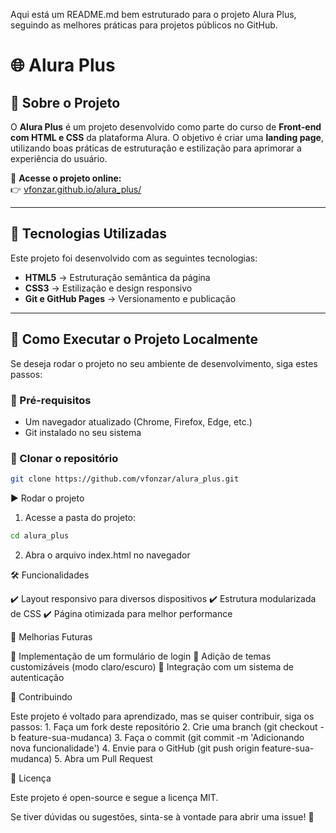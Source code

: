 Aqui está um README.md bem estruturado para o projeto Alura Plus, seguindo as melhores práticas para projetos públicos no GitHub.

# 🌐 Alura Plus

## 📖 Sobre o Projeto

O **Alura Plus** é um projeto desenvolvido como parte do curso de **Front-end com HTML e CSS** da plataforma Alura. O objetivo é criar uma **landing page**, utilizando boas práticas de estruturação e estilização para aprimorar a experiência do usuário.

🔗 **Acesse o projeto online:**  
👉 [vfonzar.github.io/alura_plus/](https://vfonzar.github.io/alura_plus/)

---

## 🚀 Tecnologias Utilizadas

Este projeto foi desenvolvido com as seguintes tecnologias:

- **HTML5** → Estruturação semântica da página  
- **CSS3** → Estilização e design responsivo  
- **Git e GitHub Pages** → Versionamento e publicação  

---

## 📂 Como Executar o Projeto Localmente

Se deseja rodar o projeto no seu ambiente de desenvolvimento, siga estes passos:

### 🔧 Pré-requisitos
- Um navegador atualizado (Chrome, Firefox, Edge, etc.)
- Git instalado no seu sistema

### 🔄 Clonar o repositório
```sh
git clone https://github.com/vfonzar/alura_plus.git
```


▶️ Rodar o projeto

1.	Acesse a pasta do projeto:

```sh
cd alura_plus
```


2.	Abra o arquivo index.html no navegador

🛠️ Funcionalidades

✔️ Layout responsivo para diversos dispositivos
✔️ Estrutura modularizada de CSS
✔️ Página otimizada para melhor performance

📝 Melhorias Futuras

🚀 Implementação de um formulário de login
🎨 Adição de temas customizáveis (modo claro/escuro)
📘 Integração com um sistema de autenticação

🤝 Contribuindo

Este projeto é voltado para aprendizado, mas se quiser contribuir, siga os passos:
	1.	Faça um fork deste repositório
	2.	Crie uma branch (git checkout -b feature-sua-mudanca)
	3.	Faça o commit (git commit -m 'Adicionando nova funcionalidade')
	4.	Envie para o GitHub (git push origin feature-sua-mudanca)
	5.	Abra um Pull Request

📜 Licença

Este projeto é open-source e segue a licença MIT.

Se tiver dúvidas ou sugestões, sinta-se à vontade para abrir uma issue! 🚀
